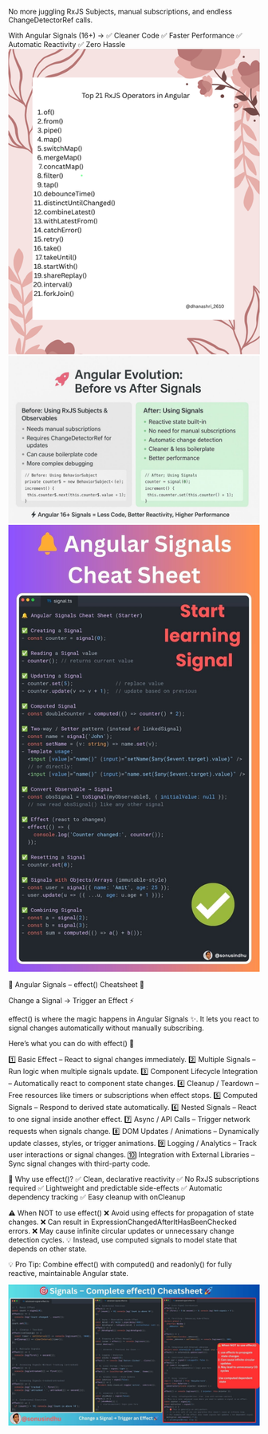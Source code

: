 No more juggling RxJS Subjects, manual subscriptions, and endless ChangeDetectorRef calls.

With Angular Signals (16+) →
✅ Cleaner Code
✅ Faster Performance
✅ Automatic Reactivity
✅ Zero Hassle
![rxjs operators](rxjs_operators.png)
![signals](signals.jpeg)
![signals1](signals_cheatsheet.jpeg)

🚀 Angular Signals – effect() Cheatsheet 🚀

Change a Signal → Trigger an Effect ⚡

effect() is where the magic happens in Angular Signals ✨. It lets you react to signal changes automatically without manually subscribing.

Here’s what you can do with effect() 📝

1️⃣ Basic Effect – React to signal changes immediately.
2️⃣ Multiple Signals – Run logic when multiple signals update.
3️⃣ Component Lifecycle Integration – Automatically react to component state changes.
4️⃣ Cleanup / Teardown – Free resources like timers or subscriptions when effect stops.
5️⃣ Computed Signals – Respond to derived state automatically.
6️⃣ Nested Signals – React to one signal inside another effect.
7️⃣ Async / API Calls – Trigger network requests when signals change.
8️⃣ DOM Updates / Animations – Dynamically update classes, styles, or trigger animations.
9️⃣ Logging / Analytics – Track user interactions or signal changes.
🔟 Integration with External Libraries – Sync signal changes with third-party code.

🎯 Why use effect()?
✅ Clean, declarative reactivity
✅ No RxJS subscriptions required
✅ Lightweight and predictable side-effects
✅ Automatic dependency tracking
✅ Easy cleanup with onCleanup

⚠️ When NOT to use effect()
❌ Avoid using effects for propagation of state changes.
❌ Can result in ExpressionChangedAfterItHasBeenChecked errors.
❌ May cause infinite circular updates or unnecessary change detection cycles.
💡 Instead, use computed signals to model state that depends on other state.

💡 Pro Tip: Combine effect() with computed() and readonly() for fully reactive, maintainable Angular state.

![signals_full](signals_full.jpeg)
